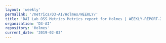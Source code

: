 ```yaml
---
layout: 'weekly'
permalink: '/metrics/D3-AI/Holmes/WEEKLY/'
title: 'DAI Lab OSS Metrics Metrics report for Holmes | WEEKLY-REPORT-2019-02-03'
organization: 'D3-AI'
repository: 'Holmes'
current_date: '2019-02-03'
---
```

